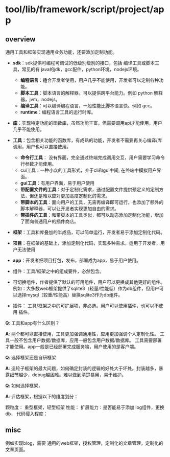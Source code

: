 # tool/lib/framework/script/project/app

## overview
通用工具和框架实现通用业务功能，还要添加定制功能。


- **sdk**：sdk提供可编程可调试的低级别级别的接口，包括 编译工具或脚本工具，常见的有 java的jdk，gcc配件，python环境，nodejs环境。
    - **编程语言**：适合开发者使用，用户几乎不能使用，开发者可以定制各种功能。
    - **脚本工具**：脚本语言的解释器。可以提供跨平台能力。例如 python 解释器，jvm，nodejs。
    - **编译工具**：可以编译编程语言，一般性能比脚本语言快。例如 gcc。
    - **runtime**：编程语言工具的运行时库。
- **库**：实现特定功能的函数库，虽然功能丰富，但需要调用api才能使用，用户几乎不能使用。
- **工具**：包含相关功能的函数库，有成熟的功能，开发者不需要再关心编译/库调用，用户也可以直接使用。
    - **命令行工具**： 没有界面，完全通过终端完成调用交互，用户需要学习命令行参数才能使用。
    - cui工具：一种小众的工具形式，介于cli和gui中间, 在终端中模拟用户界面。
    - **gui工具**：有用户界面，易于用户使用
    - **带配置文件的工具**：对于定制化需求，通过配置文件提供预定义的定制方法，但还是难以应对更加高度定制化的需求。
    - **带脚本的工具**：面向用户的工具，无需再编译即可运行。也添加了额外的脚本解释器，可以让开发者实现更加自由的需求。
    - **带插件的工具**：和带脚本的工具类似，都可以动态添加定制化功能，增加了面向普通用户的插件商店。
- **框架**：工具和库叠加的半成品，可以简单运行，开发者易于添加定制化代码。
- **项目**：在框架的基础上，添加定制化代码，实现多种需求。适用于开发者，用户无法使用
- **app**：开发者把项目打包，发布，部署成为app，易于用户使用。

- 组件：工具/框架之中的组成要件，必然包含。
- 可切换组件，作者提供了默认的可用组件，用户可以更换成其他更好的组件。例如：大多数web框架提供了sqlite3（轻量/性能低）作为db组件，但用户可以选择mysql（较重/性能高）替换sqlite3作为db组件。
- 插件： 工具/框架之中的可扩展项，非必选。用户可以使用插件，也可以不使用 插件。


**Q**: 工具和app有什么区别？

**A**: 
两个都可以直接使用，工具更加强调通用性，应用更加强调个人定制化性。
工具一般不包含用户数据/数据库，应用一般包含用户数据/数据库。
工具需要部署才能使用。app一般是已经部署完成服务端，用户使用的是客户端。

**Q**: 选择框架还是自研框架

**A**: 
造轮子框架的最大问题，如何确定封装的逻辑的好处大于坏处。封装越多，暴露细节越少，debug越困难。难以做到清楚易用，易于维护。

**Q**: 如何选择框架，

**A**: 
评估框架，根据以下的维度划分：

颗粒度： 重型框架，轻型框架
性能：
扩展能力：是否能易于添加 log组件，更换 db，
代码侵入程度：


## misc

例如实现blog，需要 通用的web框架，授权管理，定制化的文章管理，定制化的文章页面。
